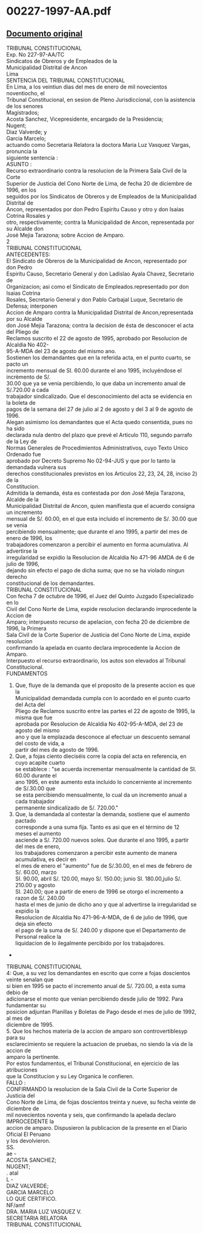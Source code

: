 
00227-1997-AA.pdf
=================
  
[Documento original](https://tc.gob.pe/jurisprudencia/1998/00227-1997-AA.pdf)  
---  
TRIBUNAL CONSTITUCIONAL  
Exp. No 227-97-AA/TC  
Sindicatos de Obreros y de Empleados de la  
Municipalidad Distrital de Ancon  
Lima  
SENTENCIA DEL TRIBUNAL CONSTITUCIONAL  
En Lima, a los veintiun dias del mes de enero de mil novecientos noventiocho, el  
Tribunal Constitucional, en sesion de Pleno Jurisdiccional, con la asistencia de los senores  
Magistrados;  
Acosta Sanchez, Vicepresidente, encargado de la Presidencia;  
Nugent;  
Diaz Valverde; y  
Garcia Marcelo;  
actuando como Secretaria Relatora la doctora Maria Luz Vasquez Vargas, pronuncia la  
siguiente sentencia :  
ASUNTO :  
Recurso extraordinario contra la resolucion de la Primera Sala Civil de la Corte  
Superior de Justicia del Cono Norte de Lima, de fecha 20 de diciembre de 1996, en los  
seguidos por los Sindicatos de Obreros y de Empleados de la Municipalidad Distrital de  
Ancon, representados por don Pedro Espiritu Causo y otro y don Isaias Cotrina Rosales y  
otro, respectivamente; contra la Municipalidad de Ancon, representada por su Alcalde don  
José Mejia Tarazona; sobre Accion de Amparo.  
2  
TRIBUNAL CONSTITUCIONAL  
ANTECEDENTES:  
El Sindicato de Obreros de la Municipalidad de Ancon, representado por don Pedro  
Espiritu Causo, Secretario General y don Ladislao Ayala Chavez, Secretario de  
Organizacion; asi como el Sindicato de Empleados.representado por don Isaias Cotrina  
Rosales, Secretario General y don Pablo Carbajal Luque, Secretario de Defensa; interponen  
Accion de Amparo contra la Municipalidad Distrital de Ancon,representada por su Alcalde  
don José Mejia Tarazona; contra la decision de ésta de desconocer el acta del Pliego de  
Reclamos suscrito el 22 de agosto de 1995, aprobado por Resolucion de Alcaldia No 402-  
95-A-MDA del 23 de agosto del mismo ano.  
Sostienen los demandantes que en la referida acta, en el punto cuarto, se pacto un  
incremento mensual de SI. 60.00 durante el ano 1995, incluyéndose el incrèmento de S/.  
30.00 que ya se venia percibiendo, lo que daba un incremento anual de S/.720.00 a cada  
trabajador sindicalizado. Que el desconocimiento del acta se evidencia en la boleta de  
pagos de la semana del 27 de julio al 2 de agosto y del 3 al 9 de agosto de 1996.  
Alegan asimismo los demandantes que el Acta quedo consentida, pues no ha sido  
declarada nula dentro del plazo que prevé el Articulo 110, segundo parrafo de la Ley de  
Normas Generales de Procedimientos Administrativos, cuyo Texto Unico Ordenado fue  
aprobado por Decreto Supremo No 02-94-JUS y que por lo tanto la demandada vulnera sus  
derechos constitucionales previstos en los Articulos 22, 23, 24, 28, inciso 2) de la  
Constitucion.  
Admitida la demanda, ésta es contestada por don José Mejia Tarazona, Alcalde de la  
Municipalidad Distrital de Ancon, quien manifiesta que el acuerdo consigna un incremento  
mensual de S/. 60.00, en el que esta incluido el incremento de S/. 30.00 que se venia  
percibiendo mensualmente; que durante el ano 1995, a partir del mes de enero de 1996, los  
trabajadores comenzaron a percibir el aumento en forma acumulativa. Al advertirse la  
irregularidad se expidio la Resolucion de Alcaldia No 471-96 AMDA de 6 de julio de 1996,  
dejando sin efecto el pago de dicha suma; que no se ha violado ningun derecho  
constitucional de los demandantes.  
TRIBUNAL CONSTITUCIONAL  
Con fecha 7 de octubre de 1996, el Juez del Quinto Juzgado Especializado en lo  
Civil del Cono Norte de Lima, expide resolucion declarando improcedente la Accion de  
Amparo; interpuesto recurso de apelacion, con fecha 20 de diciembre de 1996, la Primera  
Sala Civil de la Corte Superior de Justicia del Cono Norte de Lima, expide resolucion  
confirmando la apelada en cuanto declara improcedente la Accion de Amparo.  
Interpuesto el recurso extraordinario, los autos son elevados al Tribunal  
Constitucional.  
FUNDAMENTOS  
1. Que, fluye de la demanda que el proposito de la presente accion es que la  
Municipalidad demandada cumpla con lo acordado en el punto cuarto del Acta del  
Pliego de Reclamos suscrito entre las partes el 22 de agosto de 1995, la misma que fue  
aprobada por Resolucion de Alcaldia No 402-95-A-MDA, del 23 de agosto del mismo  
ano y que la emplazada desconoce al efectuar un descuento semanal del costo de vida, a  
partir del mes de agosto de 1996.  
2. Que, a fojas ciento dieciséis corre la copia del acta en referencia, en cuyo acapite cuarto  
se establece : "se acuerda incrementar mensualmente la cantidad de SI. 60.00 durante el  
ano 1995, en este aumento esta incluido lo concerniente al incremento de S/.30.00 que  
se esta percibiendo mensualmente, lo cual da un incremento anual a cada trabajador  
permanente sindicalizado de S/. 720.00."  
3. Que, la demandada al contestar la demanda, sostiene que el aumento pactado  
corresponde a una suma fija. Tanto es asi que en el término de 12 meses el aumento  
asciende a S/. 720.00 nuevos soles. Que durante el ano 1995, a partir del mes de enero,  
los trabajadores comenzaron a percibir este aumento de manera acumulativa, es decir en  
el mes de enero el "aumento" fue de S/.30.00, en el mes de febrero de S/. 60.00, marzo  
SI. 90.00, abril S/. 120.00, mayo S/. 150.00; junio SI. 180.00,julio S/. 210.00 y agosto  
SI. 240.00; que a partir de enero de 1996 se otorgo el incremento a razon de S/. 240.00  
hasta el mes de junio de dicho ano y que al advertirse la irregularidad se expidio la  
Resolucion de Alcaldia No 471-96-A-MDA, de 6 de julio de 1996, que deja sin efecto  
el pago de la suma de S/. 240.00 y dispone que el Departamento de Personal realice la  
liquidacion de lo ilegalmente percibido por los trabajadores.  
+  
TRIBUNAL CONSTITUCIONAL  
4: Que, a su vez los demandantes en escrito que corre a fojas doscientos veinte senalan que  
si bien en 1995 se pacto el incremento anual de S/. 720.00, a esta suma debio de  
adicionarse el monto que venian percibiendo desde julio de 1992. Para fundamentar su  
posicion adjuntan Planillas y Boletas de Pago desde el mes de julio de 1992, al mes de  
diciembre de 1995.  
5. Que los hechos materia de la accion de amparo son controvertiblesyp para su  
esclarecimiento se requiere la actuacion de pruebas, no siendo la via de la accion de  
amparo la pertinente.  
Por estos fundamentos, el Tribunal Constitucional, en ejercicio de las atribuciones  
que la Constitucion y su Ley Organica le confieren.  
FALLO :  
CONFIRMANDO la resolucion de la Sala Civil de la Corte Superior de Justicia del  
Cono Norte de Lima, de fojas doscientos treinta y nueve, su fecha veinte de diciembre de  
mil novecientos noventa y seis, que confirmando la apelada declaro IMPROCEDENTE la  
accion de amparo. Dispusieron la publicacion de la presente en el Diario Oficial El Peruano  
y los devolvieron.  
SS.  
ae -  
ACOSTA SANCHEZ;  
NUGENT;  
. atal  
L -  
DIAZ VALVERDE;  
GARCIA MARCELO  
LO QUE CERTIFICO.  
NF/amf  
DRA. MARIA LUZ VASQUEZ V.  
SECRETARIA RELATORA  
TRIBUNAL CONSTITUCIONAL